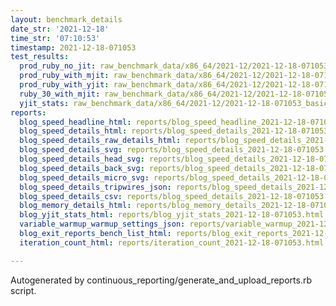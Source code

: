 ```yaml
---
layout: benchmark_details
date_str: '2021-12-18'
time_str: '07:10:53'
timestamp: 2021-12-18-071053
test_results:
  prod_ruby_no_jit: raw_benchmark_data/x86_64/2021-12/2021-12-18-071053_basic_benchmark_prod_ruby_no_jit.json
  prod_ruby_with_mjit: raw_benchmark_data/x86_64/2021-12/2021-12-18-071053_basic_benchmark_prod_ruby_with_mjit.json
  prod_ruby_with_yjit: raw_benchmark_data/x86_64/2021-12/2021-12-18-071053_basic_benchmark_prod_ruby_with_yjit.json
  ruby_30_with_mjit: raw_benchmark_data/x86_64/2021-12/2021-12-18-071053_basic_benchmark_ruby_30_with_mjit.json
  yjit_stats: raw_benchmark_data/x86_64/2021-12/2021-12-18-071053_basic_benchmark_yjit_stats.json
reports:
  blog_speed_headline_html: reports/blog_speed_headline_2021-12-18-071053.html
  blog_speed_details_html: reports/blog_speed_details_2021-12-18-071053.html
  blog_speed_details_raw_details_html: reports/blog_speed_details_2021-12-18-071053.raw_details.html
  blog_speed_details_svg: reports/blog_speed_details_2021-12-18-071053.svg
  blog_speed_details_head_svg: reports/blog_speed_details_2021-12-18-071053.head.svg
  blog_speed_details_back_svg: reports/blog_speed_details_2021-12-18-071053.back.svg
  blog_speed_details_micro_svg: reports/blog_speed_details_2021-12-18-071053.micro.svg
  blog_speed_details_tripwires_json: reports/blog_speed_details_2021-12-18-071053.tripwires.json
  blog_speed_details_csv: reports/blog_speed_details_2021-12-18-071053.csv
  blog_memory_details_html: reports/blog_memory_details_2021-12-18-071053.html
  blog_yjit_stats_html: reports/blog_yjit_stats_2021-12-18-071053.html
  variable_warmup_warmup_settings_json: reports/variable_warmup_2021-12-18-071053.warmup_settings.json
  blog_exit_reports_bench_list_html: reports/blog_exit_reports_2021-12-18-071053.bench_list.html
  iteration_count_html: reports/iteration_count_2021-12-18-071053.html

---
```

Autogenerated by continuous_reporting/generate_and_upload_reports.rb script.
